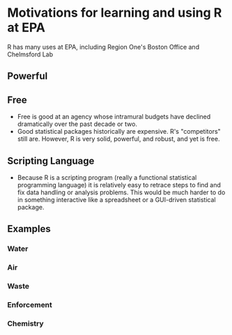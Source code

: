 # Motivations for learning and using R at EPA #
R has many uses at EPA, including Region One's Boston Office and Chelmsford Lab
## Powerful ##

## Free ##
* Free is good at an agency whose intramural budgets have declined dramatically over the past decade or two.
* Good statistical packages historically are expensive. R's "competitors" still are. However, R is very solid, powerful, and robust, and yet is free.
## Scripting Language ##
* Because R is a scripting program (really a functional statistical programming language) it is relatively easy to retrace steps to find and fix data handling or analysis problems.  This would be much harder to do in something interactive like a spreadsheet or a GUI-driven statistical package. 
## Examples ##

### Water ###

### Air ###

### Waste ###

### Enforcement ###

### Chemistry ###
